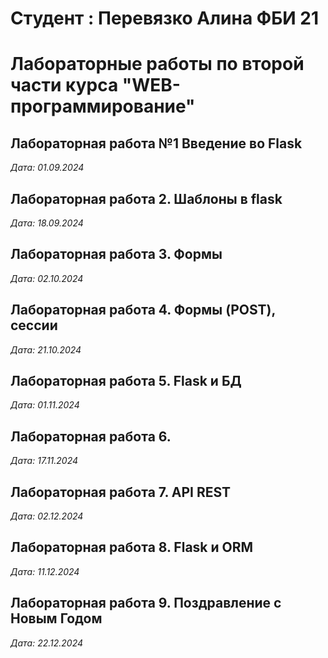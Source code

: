 # Студент : Перевязко Алина ФБИ 21

# Лабораторные работы по второй части курса "WEB-программирование"

## Лабораторная работа №1 Введение во Flask

*Дата: 01.09.2024*

## Лабораторная работа 2. Шаблоны в flask
*Дата: 18.09.2024*

## Лабораторная работа 3. Формы
*Дата: 02.10.2024*

## Лабораторная работа 4. Формы (POST), сессии
*Дата: 21.10.2024*

## Лабораторная работа 5. Flask и БД
*Дата: 01.11.2024*


## Лабораторная работа 6. 
*Дата: 17.11.2024*


## Лабораторная работа 7. API REST
*Дата: 02.12.2024*

## Лабораторная работа 8. Flask и ORM
*Дата: 11.12.2024*

## Лабораторная работа 9. Поздравление с Новым Годом
*Дата: 22.12.2024*